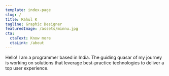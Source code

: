 ```yaml
---
template: index-page
slug: /
title: Rahul K
tagline: Graphic Designer
featuredImage: /assets/minnu.jpg
cta:
  ctaText: Know more
  ctaLink: /about
---
```

Hello! I am a programmer based in India. The guiding quasar of my journey is working on solutions that leverage best-practice technologies to deliver a top user experience.